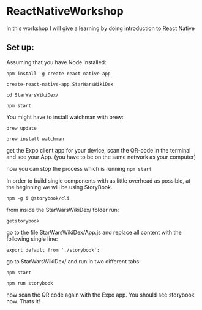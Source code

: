 # ReactNativeWorkshop
In this workshop I will give a learning by doing introduction to React Native

## Set up:
Assuming that you have Node installed:

`npm install -g create-react-native-app`

`create-react-native-app StarWarsWikiDex`

`cd StarWarsWikiDex/`

`npm start`

You might have to install watchman with brew:

`brew update`

`brew install watchman`

get the Expo client app for your device, scan the QR-code in the terminal and see your App. (you have to be on the same network as your computer) 

now you can stop the process which is running `npm start`

In order to build single components with as little overhead as possible, at the beginning we will be using StoryBook.

`npm -g i @storybook/cli`

from inside the StarWarsWikiDex/ folder run:

`getstorybook`

go to the file StarWarsWikiDex/App.js and replace all content with the following single line:

```
export default from './storybook';
```

go to StarWarsWikiDex/ and run in two different tabs:

`npm start`

`npm run storybook`

now scan the QR code again with the Expo app. You should see storybook now.
Thats it!

